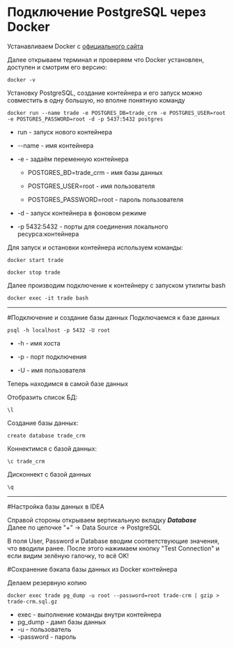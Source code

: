 # Подключение PostgreSQL через Docker

Устанавливаем Docker с [официального сайта](https://docs.docker.com/get-docker/) 

Далее открываем терминал и проверяем что Docker установлен, доступен и смотрим его версию: 
```
docker -v
```

Установку PostgreSQL, создание контейнера и его запуск можно совместить в одну большую, но вполне понятную команду
```
docker run --name trade -e POSTGRES_DB=trade_crm -e POSTGRES_USER=root -e POSTGRES_PASSWORD=root -d -p 5437:5432 postgres
```

- run - запуск нового контейнера

- --name - имя контейнера

- -e - задаём переменную контейнера

    - POSTGRES_BD=trade_crm - имя базы данных
    
    - POSTGRES_USER=root - имя пользователя
    
    - POSTGRES_PASSWORD=root - пароль пользователя

- -d - запуск контейнера в фоновом режиме

- -p 5432:5432 - порты для соединения локального ресурса:контейнера

Для запуск и остановки контейнера используем команды:

```
docker start trade

docker stop trade
```
Далее производим подключение к контейнеру с запуском утилиты bash
```
docker exec -it trade bash
```
---
#Подключение и создание базы данных
Подключаемся к базе данных

```
psql -h localhost -p 5432 -U root
```
- -h - имя хоста

- -p - порт подключения

- -U - имя пользователя
	
Теперь находимся в самой базе данных

Отобразить список БД:
```
\l
```

Создание базы данных:

```
create database trade_crm
```

Коннектимся с базой данных:

```
\c trade_crm
```

Дисконнект с базой данных

```
\q
```
--------------
#Настройка базы данных в IDEA

Справой стороны открываем вертикальную вкладку ***Database***<br/>
Далее по цепочке "+" -> Data Source -> PostgreSQL

В поля User, Password и Database вводим соответствующие значения, что вводили ранее. После этого нажимаем кнопку "Test Connection" и если видим зелёную галочку, то всё OK! 

#Сохранение бэкапа базы данных из Docker контейнера

Делаем резервную копию 
```
docker exec trade pg_dump -u root --password=root trade-crm | gzip > trade-crm.sql.gz
```
- exec - выполнение команды внутри контейнера
- pg_dump - дамп базы данных
- -u - пользователь
- -password - пароль
